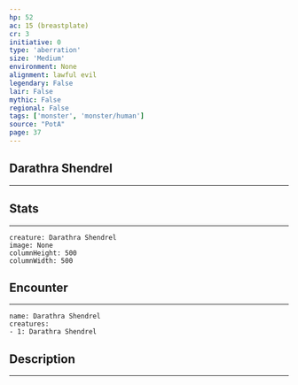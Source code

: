 ```yaml
---
hp: 52
ac: 15 (breastplate)
cr: 3
initiative: 0
type: 'aberration'    
size: 'Medium'
environment: None
alignment: lawful evil
legendary: False
lair: False
mythic: False
regional: False
tags: ['monster', 'monster/human']
source: "PotA"
page: 37
---
```


## Darathra Shendrel
---



## Stats
---

```statblock
creature: Darathra Shendrel
image: None
columnHeight: 500
columnWidth: 500
```

## Encounter
---

```encounter-table
name: Darathra Shendrel
creatures:
- 1: Darathra Shendrel
```

## Description
---




